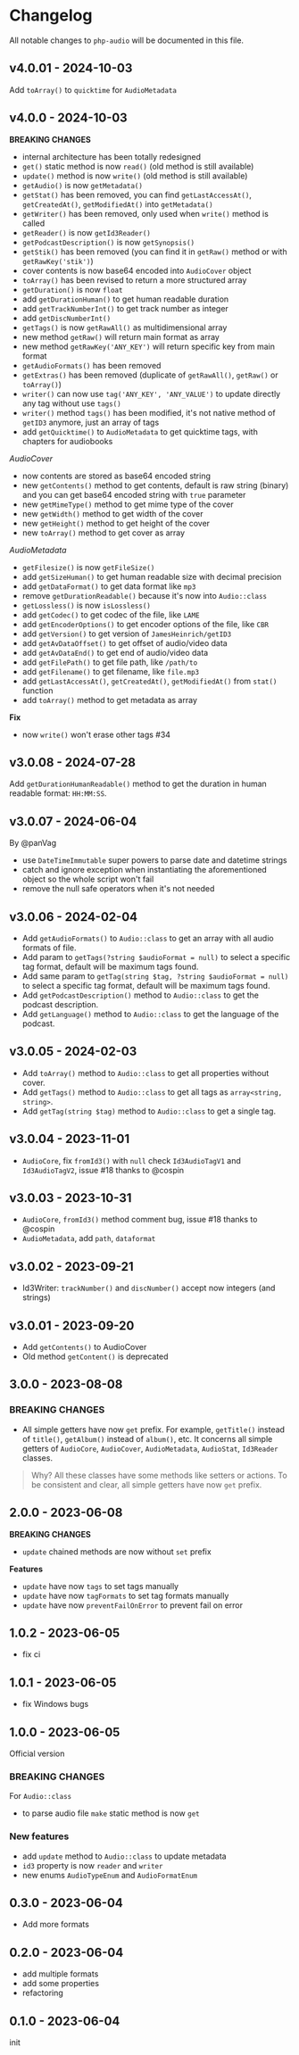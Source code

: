 # Changelog

All notable changes to `php-audio` will be documented in this file.

## v4.0.01 - 2024-10-03

Add `toArray()` to `quicktime` for `AudioMetadata`

## v4.0.0 - 2024-10-03

**BREAKING CHANGES**

- internal architecture has been totally redesigned
- `get()` static method is now `read()` (old method is still available)
- `update()` method is now `write()` (old method is still available)
- `getAudio()` is now `getMetadata()`
- `getStat()` has been removed, you can find `getLastAccessAt()`, `getCreatedAt()`, `getModifiedAt()` into `getMetadata()`
- `getWriter()` has been removed, only used when `write()` method is called
- `getReader()` is now `getId3Reader()`
- `getPodcastDescription()` is now `getSynopsis()`
- `getStik()` has been removed (you can find it in `getRaw()` method or with `getRawKey('stik')`)
- cover contents is now base64 encoded into `AudioCover` object
- `toArray()` has been revised to return a more structured array
- `getDuration()` is now `float`
- add `getDurationHuman()` to get human readable duration
- add `getTrackNumberInt()` to get track number as integer
- add `getDiscNumberInt()`
- `getTags()` is now `getRawAll()` as multidimensional array
- new method `getRaw()` will return main format as array
- new method `getRawKey('ANY_KEY')` will return specific key from main format
- `getAudioFormats()` has been removed
- `getExtras()` has been removed (duplicate of `getRawAll()`, `getRaw()` or `toArray()`)
- `writer()` can now use `tag('ANY_KEY', 'ANY_VALUE')` to update directly any tag without use `tags()`
- `writer()` method `tags()` has been modified, it's not native method of `getID3` anymore, just an array of tags
- add `getQuicktime()` to `AudioMetadata` to get quicktime tags, with chapters for audiobooks

*AudioCover*

- now contents are stored as base64 encoded string
- new `getContents()` method to get contents, default is raw string (binary) and you can get base64 encoded string with `true` parameter
- new `getMimeType()` method to get mime type of the cover
- new `getWidth()` method to get width of the cover
- new `getHeight()` method to get height of the cover
- new `toArray()` method to get cover as array

*AudioMetadata*

- `getFilesize()` is now `getFileSize()`
- add `getSizeHuman()` to get human readable size with decimal precision
- add `getDataFormat()` to get data format like `mp3`
- remove `getDurationReadable()` because it's now into `Audio::class`
- `getLossless()` is now `isLossless()`
- add `getCodec()` to get codec of the file, like `LAME`
- add `getEncoderOptions()` to get encoder options of the file, like `CBR`
- add `getVersion()` to get version of `JamesHeinrich/getID3`
- add `getAvDataOffset()` to get offset of audio/video data
- add `getAvDataEnd()` to get end of audio/video data
- add `getFilePath()` to get file path, like `/path/to`
- add `getFilename()` to get filename, like `file.mp3`
- add `getLastAccessAt()`, `getCreatedAt()`, `getModifiedAt()` from `stat()` function
- add `toArray()` method to get metadata as array

**Fix**

- now `write()` won't erase other tags #34

## v3.0.08 - 2024-07-28

Add `getDurationHumanReadable()` method to get the duration in human readable format: `HH:MM:SS`.

## v3.0.07 - 2024-06-04

By @panVag

* use `DateTimeImmutable` super powers to parse date and datetime strings
* catch and ignore exception when instantiating the aforementioned object so the whole script won't fail
* remove the null safe operators when it's not needed

## v3.0.06 - 2024-02-04

- Add `getAudioFormats()` to `Audio::class` to get an array with all audio formats of file.
- Add param to `getTags(?string $audioFormat = null)` to select a specific tag format, default will be maximum tags found.
- Add same param to `getTag(string $tag, ?string $audioFormat = null)` to select a specific tag format, default will be maximum tags found.
- Add `getPodcastDescription()` method to `Audio::class` to get the podcast description.
- Add `getLanguage()` method to `Audio::class` to get the language of the podcast.

## v3.0.05 - 2024-02-03

- Add `toArray()` method to `Audio::class` to get all properties without cover.
- Add `getTags()` method to `Audio::class` to get all tags as `array<string, string>`.
- Add `getTag(string $tag)` method to `Audio::class` to get a single tag.

## v3.0.04 - 2023-11-01

- `AudioCore`, fix `fromId3()` with `null` check `Id3AudioTagV1` and `Id3AudioTagV2`, issue #18 thanks to @cospin

## v3.0.03 - 2023-10-31

- `AudioCore`, `fromId3()` method comment bug, issue #18 thanks to @cospin
- `AudioMetadata`, add `path`, `dataformat`

## v3.0.02 - 2023-09-21

- Id3Writer: `trackNumber()` and `discNumber()` accept now integers (and strings)

## v3.0.01 - 2023-09-20

- Add `getContents()` to AudioCover
- Old method `getContent()` is deprecated

## 3.0.0 - 2023-08-08

### BREAKING CHANGES

- All simple getters have now `get` prefix. For example, `getTitle()` instead of `title()`, `getAlbum()` instead of `album()`, etc. It concerns all simple getters of `AudioCore`, `AudioCover`, `AudioMetadata`, `AudioStat`, `Id3Reader` classes.

> Why?
All these classes have some methods like setters or actions. To be consistent and clear, all simple getters have now `get` prefix.

## 2.0.0 - 2023-06-08

**BREAKING CHANGES**

- `update` chained methods are now without `set` prefix

**Features**

- `update` have now `tags` to set tags manually
- `update` have now `tagFormats` to set tag formats manually
- `update` have now `preventFailOnError` to prevent fail on error

## 1.0.2 - 2023-06-05

- fix ci

## 1.0.1 - 2023-06-05

- fix Windows bugs

## 1.0.0 - 2023-06-05

Official version

### BREAKING CHANGES

For `Audio::class`

- to parse audio file `make` static method is now `get`

### New features

- add `update` method to `Audio::class` to update metadata
- `id3` property is now `reader` and `writer`
- new enums `AudioTypeEnum` and `AudioFormatEnum`

## 0.3.0 - 2023-06-04

- Add more formats

## 0.2.0 - 2023-06-04

- add multiple formats
- add some properties
- refactoring

## 0.1.0 - 2023-06-04

init
